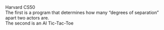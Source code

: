 Harvard CS50  
The first is a program that determines how many “degrees of separation” apart two actors are.  
The second is an AI Tic-Tac-Toe  
